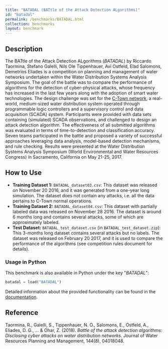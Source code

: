 ```yaml
---
title: "BATADAL (BATtle of the Attack Detection ALgorithms)"
id: "batadal"
permalink: /benchmarks/BATADAL.html
collection: benchmarks
layout: benchmark
---
```


## Description

The BATtle of the Attack Detection ALgorithms (*BATADAL*) by Riccardo Taormina, Stefano Galelli,
Nils Ole Tippenhauer, Avi Ostfeld, Elad Salomons, Demetrios Eliades is a competition on
planning and management of water networks undertaken within the Water Distribution Systems
Analysis Symposium. The goal of the battle was to compare the performance of algorithms for
the detection of cyber-physical attacks, whose frequency has increased in the last few years
along with the adoption of smart water technologies. The design challenge was set for the
[C-Town network](network-CTown.html), a real-world, medium-sized water distribution system operated through programmable
logic controllers and a supervisory control and data acquisition (SCADA) system.
Participants were provided with data sets containing (simulated) SCADA observations, and challenged
to design an attack detection algorithm. The effectiveness of all submitted algorithms was evaluated
in terms of time-to-detection and classification accuracy. Seven teams participated in the battle
and proposed a variety of successful approaches leveraging data analysis, model-based detection
mechanisms, and rule checking. Results were presented at the Water Distribution Systems Analysis
Symposium (World Environmental and Water Resources Congress) in Sacramento,
California on May 21-25, 2017.

## How to Use

- **Training Dataset 1:** ```BATADAL_dataset03.csv```: This dataset was released on November 20 2016,
and it was generated from a one-year long simulation. The dataset does not contain any attacks, i.e.
all the data pertains to C-Town normal operations.
- **Training Dataset 2:** ```BATADAL_dataset04.csv```: This dataset with partially labeled data was
released on November 28 2016. The dataset is around 6 months long and contains several attacks,
some of which are approximately labeled.
- **Test Dataset:** ```BATADAL_test_dataset.csv``` (in ```BATADAL_test_dataset.zip```):
This 3-months long dataset contains several attacks but no labels. The dataset was released on
February 20 2017, and it is used to compare the performance of the algorithms
(see competition rules document for details).

### Usage in Python

This benchmark is also available in Python under the key "*BATADAL*":
```python
batadal = load("BATADAL")
```

Detailed information about the provided functionality can be found in the
[documentation](https://water-benchmark-hub.readthedocs.io/en/stable/water_benchmark_hub.batadal.html).

## Reference

Taormina, R., Galelli, S., Tippenhauer, N. O., Salomons, E., Ostfeld, A., Eliades, D. G., ... &
Ohar, Z. (2018).
*Battle of the attack detection algorithms: Disclosing cyber attacks on water distribution networks.*
Journal of Water Resources Planning and Management, 144(8), 04018048.